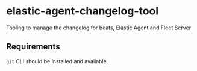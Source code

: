 # elastic-agent-changelog-tool
Tooling to manage the changelog for beats, Elastic Agent and Fleet Server

## Requirements

`git` CLI should be installed and available.
